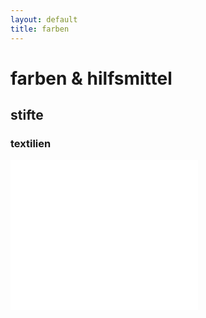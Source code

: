```yaml
---
layout: default
title: farben
---
```


# farben & hilfsmittel

## stifte

### textilien

<iframe style="height:240px;" marginwidth="0" marginheight="0" scrolling="no" frameborder="0" src="//ws-eu.amazon-adsystem.com/widgets/q?ServiceVersion=20070822&OneJS=1&Operation=GetAdHtml&MarketPlace=DE&source=ss&ref=as_ss_li_til&ad_type=product_link&tracking_id=selberausmale-21&language=de_DE&marketplace=amazon&region=DE&placement=B00FAWORFC&asins=B00FAWORFC&linkId=4aefe47d11439774e5b0a1e3d0b60441&show_border=false&link_opens_in_new_window=true"></iframe>
